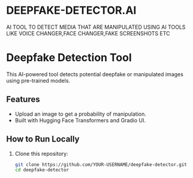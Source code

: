 # DEEPFAKE-DETECTOR.AI
AI TOOL TO DETECT MEDIA THAT ARE MANIPULATED USING AI TOOLS LIKE VOICE CHANGER,FACE CHANGER,FAKE SCREENSHOTS ETC
# Deepfake Detection Tool

This AI-powered tool detects potential deepfake or manipulated images using pre-trained models.

## Features
- Upload an image to get a probability of manipulation.
- Built with Hugging Face Transformers and Gradio UI.

## How to Run Locally
1. Clone this repository:
   ```bash
   git clone https://github.com/YOUR-USERNAME/deepfake-detector.git
   cd deepfake-detector
